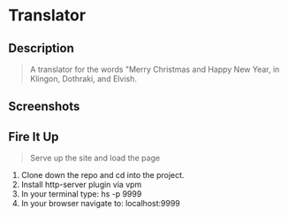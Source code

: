# Translator

## Description

> A translator for the words "Merry Christmas and Happy New Year, in Klingon, Dothraki, and Elvish.

## Screenshots

## Fire It Up

> Serve up the site and load the page
1. Clone down the repo and cd into the project.
1. Install http-server plugin via vpm
1. In your terminal type: hs -p 9999
1. In your browser navigate to: localhost:9999